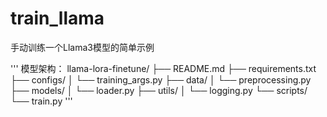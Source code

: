 # train_llama
手动训练一个Llama3模型的简单示例

'''
模型架构：
llama-lora-finetune/
├── README.md
├── requirements.txt
├── configs/
│   └── training_args.py
├── data/
│   └── preprocessing.py
├── models/
│   └── loader.py
├── utils/
│   └── logging.py
└── scripts/
    └── train.py
'''
